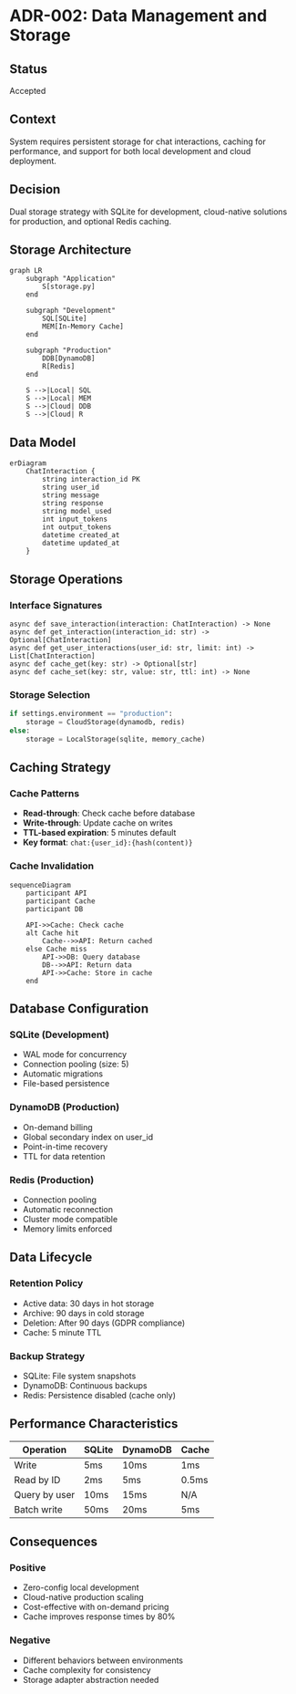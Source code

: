 # ADR-002: Data Management and Storage

## Status
Accepted

## Context
System requires persistent storage for chat interactions, caching for performance, and support for both local development and cloud deployment.

## Decision
Dual storage strategy with SQLite for development, cloud-native solutions for production, and optional Redis caching.

## Storage Architecture

```mermaid
graph LR
    subgraph "Application"
        S[storage.py]
    end

    subgraph "Development"
        SQL[SQLite]
        MEM[In-Memory Cache]
    end

    subgraph "Production"
        DDB[DynamoDB]
        R[Redis]
    end

    S -->|Local| SQL
    S -->|Local| MEM
    S -->|Cloud| DDB
    S -->|Cloud| R
```

## Data Model

```mermaid
erDiagram
    ChatInteraction {
        string interaction_id PK
        string user_id
        string message
        string response
        string model_used
        int input_tokens
        int output_tokens
        datetime created_at
        datetime updated_at
    }
```

## Storage Operations

### Interface Signatures
```
async def save_interaction(interaction: ChatInteraction) -> None
async def get_interaction(interaction_id: str) -> Optional[ChatInteraction]
async def get_user_interactions(user_id: str, limit: int) -> List[ChatInteraction]
async def cache_get(key: str) -> Optional[str]
async def cache_set(key: str, value: str, ttl: int) -> None
```

### Storage Selection
```python
if settings.environment == "production":
    storage = CloudStorage(dynamodb, redis)
else:
    storage = LocalStorage(sqlite, memory_cache)
```

## Caching Strategy

### Cache Patterns
- **Read-through**: Check cache before database
- **Write-through**: Update cache on writes
- **TTL-based expiration**: 5 minutes default
- **Key format**: `chat:{user_id}:{hash(content)}`

### Cache Invalidation
```mermaid
sequenceDiagram
    participant API
    participant Cache
    participant DB

    API->>Cache: Check cache
    alt Cache hit
        Cache-->>API: Return cached
    else Cache miss
        API->>DB: Query database
        DB-->>API: Return data
        API->>Cache: Store in cache
    end
```

## Database Configuration

### SQLite (Development)
- WAL mode for concurrency
- Connection pooling (size: 5)
- Automatic migrations
- File-based persistence

### DynamoDB (Production)
- On-demand billing
- Global secondary index on user_id
- Point-in-time recovery
- TTL for data retention

### Redis (Production)
- Connection pooling
- Automatic reconnection
- Cluster mode compatible
- Memory limits enforced

## Data Lifecycle

### Retention Policy
- Active data: 30 days in hot storage
- Archive: 90 days in cold storage
- Deletion: After 90 days (GDPR compliance)
- Cache: 5 minute TTL

### Backup Strategy
- SQLite: File system snapshots
- DynamoDB: Continuous backups
- Redis: Persistence disabled (cache only)

## Performance Characteristics

| Operation | SQLite | DynamoDB | Cache |
|-----------|--------|----------|-------|
| Write | 5ms | 10ms | 1ms |
| Read by ID | 2ms | 5ms | 0.5ms |
| Query by user | 10ms | 15ms | N/A |
| Batch write | 50ms | 20ms | 5ms |

## Consequences

### Positive
- Zero-config local development
- Cloud-native production scaling
- Cost-effective with on-demand pricing
- Cache improves response times by 80%

### Negative
- Different behaviors between environments
- Cache complexity for consistency
- Storage adapter abstraction needed
